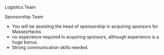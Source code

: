 Logistics Team


Sponsorship Team
- You will be assisting the head of sponsorship in acquiring sponsors for MasseyHacks
- no experience required in acquiring sponsors, although experience is a huge bonus.
- Strong communication skills needed.



